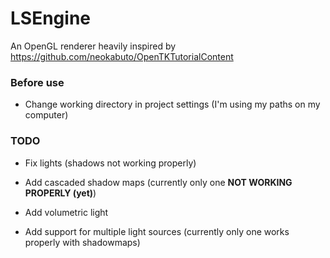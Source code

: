 # LSEngine

An OpenGL renderer heavily inspired by https://github.com/neokabuto/OpenTKTutorialContent



### Before use

* Change working directory in project settings (I'm using my paths on my computer)



### TODO

* Fix lights (shadows not working properly)

* Add cascaded shadow maps (currently only one **NOT WORKING PROPERLY (yet)**)

* Add volumetric light

* Add support for multiple light sources (currently only one works properly with shadowmaps)